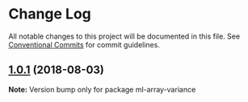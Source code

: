 # Change Log

All notable changes to this project will be documented in this file.
See [Conventional Commits](https://conventionalcommits.org) for commit guidelines.

<a name="1.0.1"></a>
## [1.0.1](https://github.com/mljs/array/compare/ml-array-variance@1.0.0...ml-array-variance@1.0.1) (2018-08-03)




**Note:** Version bump only for package ml-array-variance
